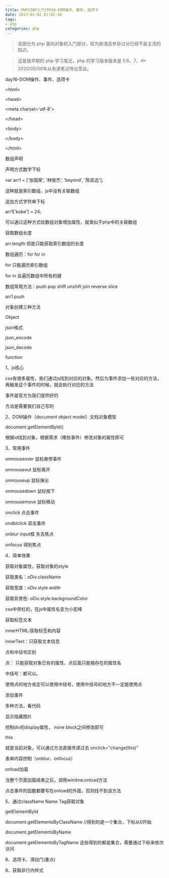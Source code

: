 ```yaml
---
title: PHP[OOP入门]PH16-DOM操作、事件、选项卡
date: 2017-01-01 01:02:16
tags:
- php
categories: php
---
```


> 该部分为 php 面向对象的入门部分，较为肤浅且参杂过分已经不是主流的知识。

> 这是我早期的 php 学习笔记，php 的学习版本版本是 5.6、7，🐟2020/05/06年从有道笔记导出至此。


day16-DOM操作、事件、选项卡

\<html\>

\<head\>

\<meta charset=\'utf-8\'\>

\</head\>

\<body\>

\</body\>

\</html\>

数组声明

声明方式数字下标

var arr1 = \[\'张国荣\', \'林俊杰\', \'beyond\', \'陈奕迅\'\];

这种就是索引数组，js中没有关联数组

追加方式字符串下标

arr1\[\'kobe\'\] = 24;

可以通过这种方式给数组对象增加属性，就类似于php中的关联数组

获取数组长度

arr.length 但是只能获取索引数组的长度

数组遍历：for for in

for 只能遍历索引数组

for in 会遍历数组中所有的键

数组常用方法：push pop shift unshift join reverse slice

arr1.push

对象创建三种方法

Object

json格式

json\_encode

json\_decode

function

1、js核心

css有很多属性，我们通过js找到对应的对象。然后为事件添加一些对应的方法，再触发这个事件的时候，就会执行对应的方法

事件是官方为我们提供好的

方法是需要我们自己写的

2、DOM操作（document object model）文档对象模型

document.getElementById()

根据id找到对象，根据需求（哪些事件）修改对象的属性即可

3、常用事件

onmouseover 鼠标悬停事件

onmouseout 鼠标离开

onmouseup 鼠标弹出

onmousedown 鼠标按下

onmousemove 鼠标移动

onclick 点击事件

ondblclick 双击事件

onblur input框 失去焦点

onfocus 得到焦点

4、简单效果

获取对象属性，获取对象的style

获取类名：oDiv.className

获取宽度：oDiv.style.width

获取背景色: oDiv.style.backgroundColor

css中带杠的，在js中属性名变为小驼峰

获取标签文本

innerHTML:获取标签和内容

innerText：只获取文本信息

点和中括号区别

点： 只能获取对象已有的属性，点后面只能根存在的属性名

中括号：都可以。

使用点的地方肯定可以使用中括号，使用中括号的地方不一定能使用点

添加事件

多种方法，看代码

显示隐藏图片

控制div的display属性， none block之间修改即可

this

就是当前对象，可以通过方法直接传递过去 onclick=\"change(this)\"

表单内容控制（onblur、onfocus）

onload加载

当整个页面加载结束之后，调用window.onload方法

点击事件的函数都要写在onload的外面，否则找不到该方法

5、通过className Name Tag获取对象

getElementById

document.getElementsByClassName //得到的是一个集合，下标从0开始

document.getElementsByName

document.getElementsByTagName 这些得到的都是集合，需要通过下标来依次访问

6、选项卡、滑动门(重点)

8、获取非行内样式
